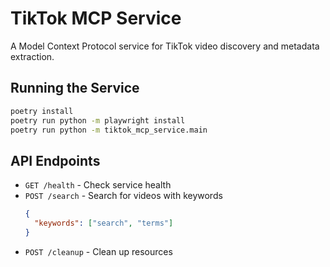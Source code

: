 # TikTok MCP Service

A Model Context Protocol service for TikTok video discovery and metadata extraction.

## Running the Service

```bash
poetry install
poetry run python -m playwright install
poetry run python -m tiktok_mcp_service.main
```

## API Endpoints

- `GET /health` - Check service health
- `POST /search` - Search for videos with keywords
  ```json
  {
    "keywords": ["search", "terms"]
  }
  ```
- `POST /cleanup` - Clean up resources 